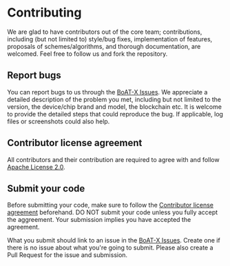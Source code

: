 # Contributing

We are glad to have contributors out of the core team; contributions, including (but not limited to) style/bug fixes,
implementation of features, proposals of schemes/algorithms, and thorough documentation, are welcomed. Feel free to follow us and fork the repository.

## Report bugs

You can report bugs to us through the [BoAT-X Issues](https://github.com/aitos-io/BoAT-X-Framework/issues). We appreciate a detailed description of the problem you met, including but not limited to the version, the device/chip brand and model, the blockchain etc. It is welcome to provide the detailed steps that could reproduce the bug. If applicable, log files or screenshots could also help.

## Contributor license agreement

All contributors and their contribution are required to agree with and follow [Apache License 2.0](./LICENSE).


## Submit your code

Before submitting your code, make sure to follow the [Contributor license agreement](#contributor-license-agreement) beforehand. DO NOT submit your code unless you fully accept the aggreement. Your submission implies you have accepted the agreement.

What you submit should link to an issue in the [BoAT-X Issues](https://github.com/aitos-io/BoAT-X-Framework/issues). Create one if there is no issue about what you're going to submit. Please also create a Pull Request for the issue and submission.
